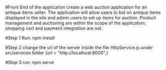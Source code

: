 #Front End of the application
create a web auction application for an antique items seller. 
The application
will allow users to bid on antique items displayed in the site and admin users to set up items
for auction. 
Product management and auctioning are within the scope of the application;
shopping cart and payment integration are not.

#Step 1
Run:  npm install

#Step 2
change the url of the server inside the file HttpService.js under src/services folder
(url = "http://localhost:8000";)

#Step 3
run: npm serve
